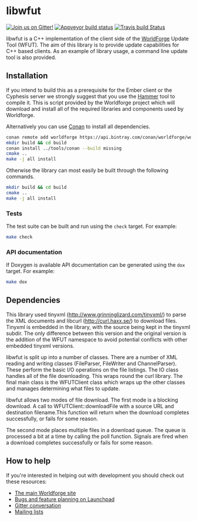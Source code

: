 # libwfut

[![Join us on Gitter!](https://badges.gitter.im/Worldforge.svg)](https://gitter.im/Worldforge/Lobby)
[![Appveyor build status](https://ci.appveyor.com/api/projects/status/github/worldforge/libwfut?branch=master&svg=true)](https://ci.appveyor.com/project/erikogenvik/libwfut)
[![Travis build Status](https://travis-ci.com/worldforge/libwfut.svg?branch=master)](https://travis-ci.com/worldforge/libwfut)

libwfut is a C++ implementation of the client side of the 
[WorldForge](http://worldforge.org/ "The main Worldforge site") Update Tool (WFUT).
The aim of this library is to provide update capabilities for C++ based
clients. As an example of library usage, a command line update tool is also
provided.

## Installation

If you intend to build this as a prerequisite for the Ember client or the Cyphesis server we strongly suggest that you 
use the [Hammer](http://wiki.worldforge.org/wiki/Hammer_Script "The Hammer script") tool to compile it.
This is script provided by the Worldforge project which will download and install all of the required libraries and 
components used by Worldforge.

Alternatively you can use [Conan](https://www.conan.io) to install all dependencies. 
```bash
conan remote add worldforge https://api.bintray.com/conan/worldforge/worldforge-conan
mkdir build && cd build
conan install ../tools/conan --build missing
cmake ..
make -j all install
```

Otherwise the library can most easily be built through the following commands.
```bash
mkdir build && cd build
cmake ..
make -j all install
```

### Tests

The test suite can be built and run using the ```check``` target. For example:

```bash
make check
```

### API documentation

If Doxygen is available API documentation can be generated using the ```dox``` target. For example:

```bash
make dox
```

## Dependencies

This library used tinyxml (http://www.grinninglizard.com/tinyxml/) to parse the
XML documents and libcurl (http://curl.haxx.se/) to download files.
Tinyxml is embedded in the library, with the source being kept in the tinyxml
subdir. The only difference between this version and the original version is
the addition of the WFUT namespace to avoid potential conflicts with other
embedded tinyxml versions.

libwfut is split up into a number of classes. There are a number of XML reading
and writing classes (FileParser, FileWriter and ChannelParser). These perform
the basic I/O operations on the file listings. The IO class handles all of the
file downloading. This wraps round the curl library. The final main class is
the WFUTClient class which wraps up the other classes and manages determining
what files to update.

libwfut allows two modes of file download. The first mode is a blocking
download. A call to WFUTClient::downloadFile with a source URL and destination
filename.This function will return when the download completes successfully, or
fails for some reason.

The second mode places multiple files in a download queue. The queue is
processed a bit at a time  by calling the poll function. Signals are fired when
a download completes successfully or fails for some reason.

## How to help

If you're interested in helping out with development you should check out these resources:

* [The main Worldforge site](http://worldforge.org/ "The main Worldforge site")
* [Bugs and feature planning on Launchpad](https://launchpad.net/libwfut "libwfut Launchpad entry")
* [Gitter conversation](https://gitter.im/Worldforge/Lobby "Gitter conversation")
* [Mailing lists](http://mail.worldforge.org/lists/listinfo/ "Mailing lists")
